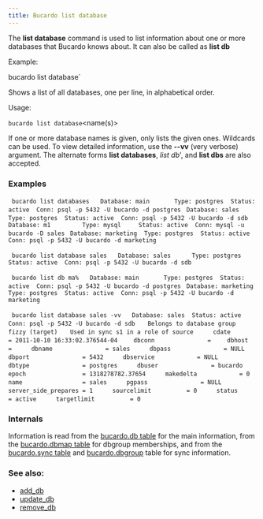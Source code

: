 ```yaml
---
title: Bucardo list database
---
```


The **list database** command is used to list information about one or more databases that Bucardo knows about. It can also be called as **list db**

Example:

bucardo list database`

Shows a list of all databases, one per line, in alphabetical order.

Usage:

` bucardo list database `<name(s)>

If one or more database names is given, only lists the given ones. Wildcards can be used. To view detailed information, use the **--vv** (very verbose) argument. The alternate forms **list databases**, *list db*', and **list dbs** are also accepted.

### Examples

` bucardo list databases`
` `
` Database: main       Type: postgres  Status: active  Conn: psql -p 5432 -U bucardo -d postgres`
` Database: sales      Type: postgres  Status: active  Conn: psql -p 5432 -U bucardo -d sdb`
` Database: m1         Type: mysql     Status: active  Conn: mysql -u bucardo -D sales`
` Database: marketing  Type: postgres  Status: active  Conn: psql -p 5432 -U bucardo -d marketing`

` bucardo list database sales`
` `
` Database: sales      Type: postgres  Status: active  Conn: psql -p 5432 -U bucardo -d sdb`

` bucardo list db ma%`
` `
` Database: main       Type: postgres  Status: active  Conn: psql -p 5432 -U bucardo -d postgres`
` Database: marketing  Type: postgres  Status: active  Conn: psql -p 5432 -U bucardo -d marketing`

` bucardo list database sales -vv`
` `
` Database: sales  Status: active  Conn: psql -p 5432 -U bucardo -d sdb`
`   Belongs to database group fizzy (target)`
`   Used in sync s1 in a role of source`
`     cdate                = 2011-10-10 16:33:02.376544-04`
`     dbconn               = `
`     dbhost               = `
`     dbname               = sales`
`     dbpass               = NULL`
`     dbport               = 5432`
`     dbservice            = NULL`
`     dbtype               = postgres`
`     dbuser               = bucardo`
`     epoch                = 1318278782.37654`
`     makedelta            = 0`
`     name                 = sales`
`     pgpass               = NULL`
`     server_side_prepares = 1`
`     sourcelimit          = 0`
`     status               = active`
`     targetlimit          = 0`

### Internals

Information is read from the [bucardo.db table](/bucardo.db_table "wikilink") for the main information, from the [bucardo.dbmap table](/bucardo.dbmap_table "wikilink") for dbgroup memberships, and from the [bucardo.sync table](/bucardo.sync_table "wikilink") and [bucardo.dbgroup](/bucardo.dbgroup "wikilink") table for sync information.

### See also:

-   [add_db](/Bucardo/add_db "wikilink")
-   [update_db](/Bucardo/update_db "wikilink")
-   [remove_db](/Bucardo/remove_db "wikilink")
